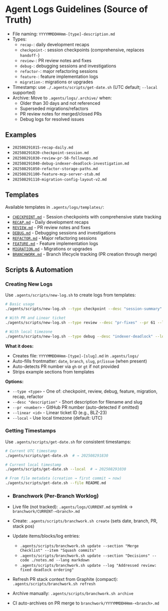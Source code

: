 # Agent Logs Guidelines (Source of Truth)

- File naming: `YYYYMMDDHHmm-[type]-description.md`
- Types:
  - `recap-`: daily development recaps
  - `checkpoint-`: session checkpoints (comprehensive, replaces `handoff-`)
  - `review-`: PR review notes and fixes
  - `debug-`: debugging sessions and investigations
  - `refactor-`: major refactoring sessions
  - `feature-`: feature implementation logs
  - `migration-`: migrations or upgrades
- Timestamp: use `./.agents/scripts/get-date.sh` (UTC default; `--local` supported)
- Archive: Move to `.agents/logs/.archive/` when:
  - Older than 30 days and not referenced
  - Superseded migrations/refactors
  - PR review notes for merged/closed PRs
  - Debug logs for resolved issues

## Examples

- `202508291015-recap-daily.md`
- `202508291020-checkpoint-session.md`
- `202508291030-review-pr-58-followups.md`
- `202508291040-debug-indexer-deadlock-investigation.md`
- `202508291050-refactor-storage-paths.md`
- `202508291100-feature-mcp-server-stub.md`
- `202508291110-migration-config-layout-v2.md`

## Templates

Available templates in `.agents/logs/templates/`:

- [`CHECKPOINT.md`](templates/CHECKPOINT.md) - Session checkpoints with comprehensive state tracking
- [`RECAP.md`](templates/RECAP.md) - Daily development recaps
- [`REVIEW.md`](templates/REVIEW.md) - PR review notes and fixes
- [`DEBUG.md`](templates/DEBUG.md) - Debugging sessions and investigations
- [`REFACTOR.md`](templates/REFACTOR.md) - Major refactoring sessions
- [`FEATURE.md`](templates/FEATURE.md) - Feature implementation logs
- [`MIGRATION.md`](templates/MIGRATION.md) - Migrations or upgrades
- [`BRANCHWORK.md`](templates/BRANCHWORK.md) - Branch lifecycle tracking (PR creation through merge)

## Scripts & Automation

### Creating New Logs

Use `.agents/scripts/new-log.sh` to create logs from templates:

```bash
# Basic usage
./agents/scripts/new-log.sh --type checkpoint --desc "session-summary"

# With PR and Linear ticket
./agents/scripts/new-log.sh --type review --desc "pr-fixes" --pr 61 --linear BLZ-23

# With local timezone
./agents/scripts/new-log.sh --type debug --desc "indexer-deadlock" --local
```

**What it does:**

- Creates file: `YYYYMMDDHHmm-[type]-[slug].md` in `.agents/logs/`
- Auto-fills frontmatter: `date`, `branch`, `slug`, `pr`/`issue` (when present)
- Auto-detects PR number via `gh` or `gt` if not provided
- Strips example sections from templates

**Options:**

- `--type <type>` - One of: checkpoint, review, debug, feature, migration, recap, refactor
- `--desc "description"` - Short description for filename and slug
- `--pr <number>` - GitHub PR number (auto-detected if omitted)
- `--linear <id>` - Linear ticket ID (e.g., BLZ-23)
- `--local` - Use local timezone (default: UTC)

### Getting Timestamps

Use `.agents/scripts/get-date.sh` for consistent timestamps:

```bash
# Current UTC timestamp
./agents/scripts/get-date.sh  # → 202508291830

# Current local timestamp
./agents/scripts/get-date.sh --local  # → 202508291030

# From file metadata (creation → first commit → now)
./agents/scripts/get-date.sh --file README.md
```

- ### Branchwork (Per-Branch Worklog)

- Live file (not tracked): `.agents/logs/CURRENT.md` symlink → `branchwork/CURRENT-<branch>.md`
- Create: `.agents/scripts/branchwork.sh create` (sets date, branch, PR, stack pos)
- Update items/blocks/log entries:
  - `.agents/scripts/branchwork.sh update --section "Merge Checklist" --item "Squash commits"`
  - `.agents/scripts/branchwork.sh update --section "Decisions" --code ./notes.md --lang markdown`
  - `.agents/scripts/branchwork.sh update --log "Addressed review: fixed deadlock ordering"`
- Refresh PR stack context from Graphite (compact): `.agents/scripts/branchwork.sh refresh`
- Archive manually: `.agents/scripts/branchwork.sh archive`
- CI auto-archives on PR merge to `branchwork/YYYYMMDDHHmm-<branch>.md`

